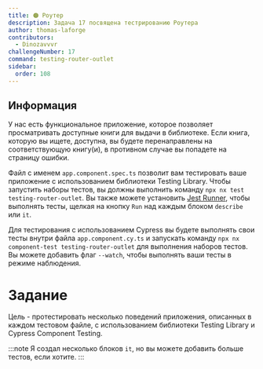 ```yaml
---
title: 🟠 Роутер
description: Задача 17 посвящена тестрированию Роутера
author: thomas-laforge
contributors:
  - Dinozavvvr
challengeNumber: 17
command: testing-router-outlet
sidebar:
  order: 108
---
```


## Информация

У нас есть функциональное приложение, которое позволяет просматривать доступные книги для выдачи в библиотеке. Если книга, которую вы ищете, доступна, вы будете перенаправлены на соответствующую книгу(и), в противном случае вы попадете на страницу ошибки.

Файл с именем `app.component.spec.ts` позволит вам тестировать ваше приложение с использованием библиотеки Testing Library. Чтобы запустить наборы тестов, вы должны выполнить команду `npx nx test testing-router-outlet`. Вы также можете установить [Jest Runner](https://marketplace.visualstudio.com/items?itemName=firsttris.vscode-jest-runner), чтобы выполнять тесты, щелкая на кнопку `Run` над каждым блоком `describe` или `it`.

Для тестирования с использованием Cypress вы будете выполнять свои тесты внутри файла `app.component.cy.ts` и запускать команду `npx nx component-test testing-router-outlet` для выполнения наборов тестов. Вы можете добавить флаг `--watch`, чтобы выполнять ваши тесты в режиме наблюдения.

# Задание

Цель - протестировать несколько поведений приложения, описанных в каждом тестовом файле, с использованием библиотеки Testing Library и Cypress Component Testing.

:::note
Я создал несколько блоков `it`, но вы можете добавить больше тестов, если хотите.
:::
